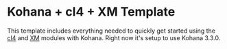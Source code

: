 # Kohana + cl4 + XM Template

This template includes everything needed to quickly get started using the [cl4](http://cl4.claero.com) and [XM](https://github.com/xmmedia/kohana_module) modules with Kohana. Right now it's setup to use Kohana 3.3.0.